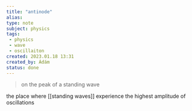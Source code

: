 ```yaml
---
title: "antinode"
alias: 
type: note
subject: physics
tags:
 - physics
 - wave
 - oscillaiton
created: 2023.01.18 13:31
created_by: Ádám
status: done 
---
```

>on the peak of a standing wave

the place where [[standing waves]] experience the highest amplitude of oscillations